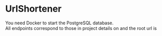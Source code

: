 # UrlShortener

You need Docker to start the PostgreSQL database.  
All endpoints correspond to those in project details on [](https://roadmap.sh/projects/url-shortening-service) and the root url is [](http://localhost:8080/api/v1/shortener/shorten)
